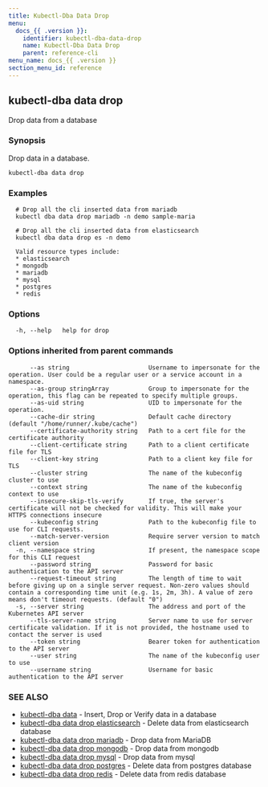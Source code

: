 ```yaml
---
title: Kubectl-Dba Data Drop
menu:
  docs_{{ .version }}:
    identifier: kubectl-dba-data-drop
    name: Kubectl-Dba Data Drop
    parent: reference-cli
menu_name: docs_{{ .version }}
section_menu_id: reference
---
```

## kubectl-dba data drop

Drop data from a database

### Synopsis

Drop data in a database.

```
kubectl-dba data drop
```

### Examples

```
  # Drop all the cli inserted data from mariadb
  kubectl dba data drop mariadb -n demo sample-maria
  
  # Drop all the cli inserted data from elasticsearch
  kubectl dba data drop es -n demo
  
  Valid resource types include:
  * elasticsearch
  * mongodb
  * mariadb
  * mysql
  * postgres
  * redis
```

### Options

```
  -h, --help   help for drop
```

### Options inherited from parent commands

```
      --as string                      Username to impersonate for the operation. User could be a regular user or a service account in a namespace.
      --as-group stringArray           Group to impersonate for the operation, this flag can be repeated to specify multiple groups.
      --as-uid string                  UID to impersonate for the operation.
      --cache-dir string               Default cache directory (default "/home/runner/.kube/cache")
      --certificate-authority string   Path to a cert file for the certificate authority
      --client-certificate string      Path to a client certificate file for TLS
      --client-key string              Path to a client key file for TLS
      --cluster string                 The name of the kubeconfig cluster to use
      --context string                 The name of the kubeconfig context to use
      --insecure-skip-tls-verify       If true, the server's certificate will not be checked for validity. This will make your HTTPS connections insecure
      --kubeconfig string              Path to the kubeconfig file to use for CLI requests.
      --match-server-version           Require server version to match client version
  -n, --namespace string               If present, the namespace scope for this CLI request
      --password string                Password for basic authentication to the API server
      --request-timeout string         The length of time to wait before giving up on a single server request. Non-zero values should contain a corresponding time unit (e.g. 1s, 2m, 3h). A value of zero means don't timeout requests. (default "0")
  -s, --server string                  The address and port of the Kubernetes API server
      --tls-server-name string         Server name to use for server certificate validation. If it is not provided, the hostname used to contact the server is used
      --token string                   Bearer token for authentication to the API server
      --user string                    The name of the kubeconfig user to use
      --username string                Username for basic authentication to the API server
```

### SEE ALSO

* [kubectl-dba data](/docs/reference/cli/kubectl-dba_data.md)	 - Insert, Drop or Verify data in a database
* [kubectl-dba data drop elasticsearch](/docs/reference/cli/kubectl-dba_data_drop_elasticsearch.md)	 - Delete data from elasticsearch database
* [kubectl-dba data drop mariadb](/docs/reference/cli/kubectl-dba_data_drop_mariadb.md)	 - Drop data from MariaDB
* [kubectl-dba data drop mongodb](/docs/reference/cli/kubectl-dba_data_drop_mongodb.md)	 - Drop data from mongodb
* [kubectl-dba data drop mysql](/docs/reference/cli/kubectl-dba_data_drop_mysql.md)	 -  Drop data from mysql
* [kubectl-dba data drop postgres](/docs/reference/cli/kubectl-dba_data_drop_postgres.md)	 - Delete data from postgres database
* [kubectl-dba data drop redis](/docs/reference/cli/kubectl-dba_data_drop_redis.md)	 - Delete data from redis database

